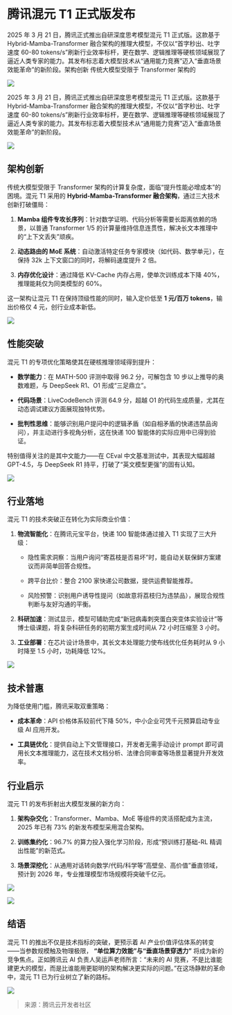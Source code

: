 # 腾讯混元 T1 正式版发布

2025 年 3 月 21 日，腾讯正式推出自研深度思考模型混元 T1 正式版。这款基于 Hybrid-Mamba-Transformer 融合架构的推理大模型，不仅以“首字秒出、吐字速度 60-80 tokens/s”刷新行业效率标杆，更在数学、逻辑推理等硬核领域展现了逼近人类专家的能力。其发布标志着大模型技术从“通用能力竞赛”迈入“垂直场景效能革命”的新阶段。架构创新 传统大模型受限于 Transformer 架构的

![](https://developer.qcloudimg.com/editor/image/5421023/20250326-ae54d37e.png)

2025 年 3 月 21 日，腾讯正式推出自研深度思考模型混元 T1 正式版。这款基于 Hybrid-Mamba-Transformer 融合架构的推理大模型，不仅以“首字秒出、吐字速度 60-80 tokens/s”刷新行业效率标杆，更在数学、逻辑推理等硬核领域展现了逼近人类专家的能力。其发布标志着大模型技术从“通用能力竞赛”迈入“垂直场景效能革命”的新阶段。

![](https://developer.qcloudimg.com/editor/image/5421023/20250326-536860f5.png)

## **架构创新**

传统大模型受限于 Transformer 架构的计算复杂度，面临“提升性能必增成本”的困境。混元 T1 采用的 **Hybrid-Mamba-Transformer 融合架构**，通过三大技术创新打破僵局：

1. **Mamba 组件专攻长序列**：针对数学证明、代码分析等需要长距离依赖的场景，以普通 Transformer 1/5 的计算量维持信息连贯性，解决长文本推理中的“上下文丢失”顽疾。

2. **动态路由的 MoE 系统**：自动激活特定任务专家模块（如代码、数学单元），在保持 32k 上下文窗口的同时，将解码速度提升 2 倍。

3. **内存优化设计**：通过降低 KV-Cache 内存占用，使单次训练成本下降 40%，推理能耗仅为同类模型的 60%。

这一架构让混元 T1 在保持顶级性能的同时，输入定价低至 **1 元/百万 tokens**，输出价格仅 4 元，创行业成本新低。

![](https://developer.qcloudimg.com/editor/image/5421023/20250326-e525536e.png)

## **性能突破**

混元 T1 的专项优化策略使其在硬核推理领域得到提升：

- **数学能力**：在 MATH-500 评测中取得 96.2 分，可解包含 10 步以上推导的奥数难题，与 DeepSeek R1、O1 形成“三足鼎立”。

- **代码场景**：LiveCodeBench 评测 64.9 分，超越 O1 的代码生成质量，尤其在动态调试建议方面展现独特优势。

- **批判性思维**：能够识别用户提问中的逻辑矛盾（如自相矛盾的快递违禁品询问），并主动进行多视角分析，这在快递 100 智能体的实际应用中已得到验证。

特别值得关注的是其中文能力——在 CEval 中文基准测试中，其表现大幅超越 GPT-4.5，与 DeepSeek R1 持平，打破了“英文模型更强”的固有认知。

![](https://developer.qcloudimg.com/editor/image/5421023/20250326-19af4989.png)

## **行业落地**

混元 T1 的技术突破正在转化为实际商业价值：

1. **物流智能化**：在腾讯元宝平台，快递 100 智能体通过接入 T1 实现了三大升级：

   - 隐性需求洞察：当用户询问“寄荔枝是否易坏”时，能自动关联保鲜方案建议而非简单回答合规性。

   - 跨平台比价：整合 2100 家快递公司数据，提供运费智能推荐。

   - 风险预警：识别用户诱导性提问（如故意将荔枝归为违禁品），展现合规性判断与友好沟通的平衡。

2. **科研加速**：测试显示，模型可辅助完成“新冠病毒刺突蛋白突变体实验设计”等博士级课题，将复杂科研任务的初期方案生成时间从 72 小时压缩至 3 小时。

3. **工业部署**：在芯片设计场景中，其长文本处理能力使布线优化任务耗时从 9 小时降至 1.5 小时，功耗降低 12%。

![](https://developer.qcloudimg.com/editor/image/5421023/20250326-c56ecc25.png)

## **技术普惠**

为降低使用门槛，腾讯采取双重策略：

- **成本革命**：API 价格体系较前代下降 50%，中小企业可凭千元预算启动专业级 AI 应用开发。

- **工具链优化**：提供自动上下文管理接口，开发者无需手动设计 prompt 即可调用长文本推理能力，这在技术文档分析、法律合同审查等场景显著提升开发效率。

## **行业启示**

混元 T1 的发布折射出大模型发展的新方向：

1. **架构杂交化**：Transformer、Mamba、MoE 等组件的灵活搭配成为主流，2025 年已有 73% 的新发布模型采用混合架构。

2. **训练集约化**：96.7% 的算力投入强化学习阶段，形成“预训练打基础-RL 精调出性能”的新范式。

3. **场景深挖化**：从通用对话转向数学/代码/科学等“高壁垒、高价值”垂直领域，预计到 2026 年，专业推理模型市场规模将突破千亿元。

![](https://developer.qcloudimg.com/editor/image/5421023/20250326-a9bc4176.png)

![](https://developer.qcloudimg.com/editor/image/5421023/20250326-127b6821.png)

## 结语

混元 T1 的推出不仅是技术指标的突破，更预示着 AI 产业价值评估体系的转变——当参数规模触及物理极限， **“单位算力效能”与“垂直场景穿透力”** 将成为新的竞争焦点。正如腾讯云 AI 负责人吴运声老师所言：“未来的 AI 竞赛，不是比谁能建更大的模型，而是比谁能用更聪明的架构解决更实际的问题。”在这场静默的革命中，混元 T1 已为行业树立了新的路标。

![](https://developer.qcloudimg.com/editor/image/5421023/20250326-412c179b.png)

> 来源：腾讯云开发者社区
